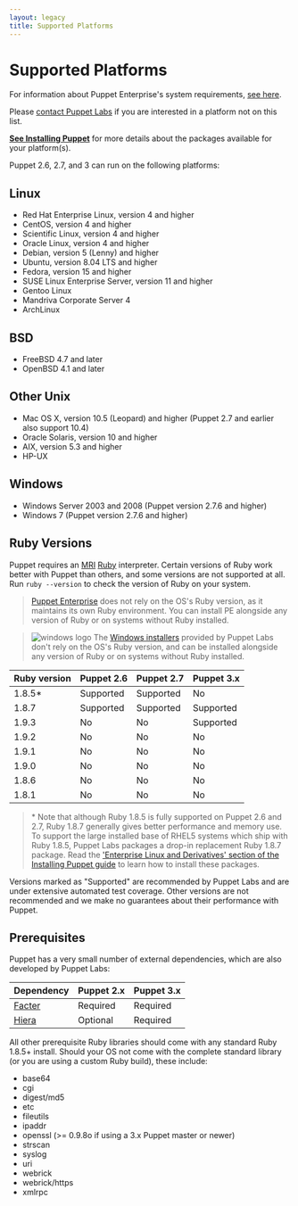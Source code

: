 ```yaml
---
layout: legacy
title: Supported Platforms
---
```


[pe2requirements]: /pe/latest/install_system_requirements.html

Supported Platforms
===================

For information about Puppet Enterprise's system requirements, [see here][pe2requirements].

Please [contact Puppet Labs](http://puppetlabs.com/contact/) if you are interested in a platform not on this list.

**[See Installing Puppet](/guides/installation.html)** for more details about the packages available for your platform(s).

Puppet 2.6, 2.7, and 3 can run on the following platforms: 

Linux
-----

- Red Hat Enterprise Linux, version 4 and higher
- CentOS, version 4 and higher
- Scientific Linux, version 4 and higher
- Oracle Linux, version 4 and higher
- Debian, version 5 (Lenny) and higher
- Ubuntu, version 8.04 LTS and higher
- Fedora, version 15 and higher
- SUSE Linux Enterprise Server, version 11 and higher
- Gentoo Linux
- Mandriva Corporate Server 4 <!-- Version not checked recently -->
- ArchLinux

BSD
---

- FreeBSD 4.7 and later <!-- Version not checked recently -->
- OpenBSD 4.1 and later <!-- Version not checked recently -->

Other Unix
----------

- Mac OS X, version 10.5 (Leopard) and higher (Puppet 2.7 and earlier also support 10.4)
- Oracle Solaris, version 10 and higher
- AIX, version 5.3 and higher
- HP-UX

Windows
-------

- Windows Server 2003 and 2008 (Puppet version 2.7.6 and higher)
- Windows 7 (Puppet version 2.7.6 and higher)

Ruby Versions
-----

Puppet requires an [MRI](http://en.wikipedia.org/wiki/Ruby_MRI) [Ruby](http://www.ruby-lang.org/en/) interpreter. 
Certain versions of Ruby work better with Puppet than others, and some versions are not supported at all. Run `ruby --version` to check the version of Ruby on your system.

> [Puppet Enterprise](/pe/) does not rely on the OS's Ruby version, as it maintains its own Ruby environment. You can install PE alongside any version of Ruby or on systems without Ruby installed.

> ![windows logo](/images/windows-logo-small.jpg) The [Windows installers](http://downloads.puppetlabs.com/windows) provided by Puppet Labs don't rely on the OS's Ruby version, and can be installed alongside any version of Ruby or on systems without Ruby installed.

Ruby version | Puppet 2.6 | Puppet 2.7 | Puppet 3.x
-------------|------------|------------|-----------
1.8.5\*      | Supported  | Supported  | No
1.8.7        | Supported  | Supported  | Supported
1.9.3        | No         | No         | Supported
1.9.2        | No         | No         | No
1.9.1        | No         | No         | No
1.9.0        | No         | No         | No
1.8.6        | No         | No         | No
1.8.1        | No         | No         | No

> \* Note that although Ruby 1.8.5 is fully supported on Puppet 2.6 and 2.7, Ruby 1.8.7 generally gives better performance and memory use. To support the large installed base of RHEL5 systems which ship with Ruby 1.8.5, Puppet Labs packages a drop-in replacement Ruby 1.8.7 package. Read the ['Enterprise Linux and Derivatives' section of the Installing Puppet guide](http://docs.puppetlabs.com/guides/installation.html#enterprise-linux-and-derivatives) to learn how to install these packages.

Versions marked as "Supported" are recommended by Puppet Labs and are under extensive automated test coverage. Other versions are not recommended and we make no guarantees about their performance with Puppet. 

Prerequisites
-----

Puppet has a very small number of external dependencies, which are also developed by Puppet Labs:

Dependency | Puppet 2.x | Puppet 3.x
-----------|------------|-----------
[Facter][] | Required   | Required
[Hiera][]  | Optional   | Required

[Facter]: http://www.puppetlabs.com/projects/facter/index.html
[Hiera]: https://github.com/puppetlabs/hiera

All other prerequisite Ruby libraries should come with any standard Ruby 1.8.5+ install.  Should your OS not come with the complete standard library (or you are using a custom Ruby build), these include:

* base64
* cgi
* digest/md5
* etc
* fileutils
* ipaddr
* openssl (>= 0.9.8o if using a 3.x Puppet master or newer)
* strscan
* syslog
* uri
* webrick
* webrick/https
* xmlrpc

